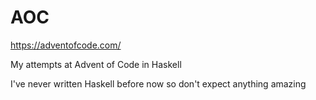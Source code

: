# AOC
https://adventofcode.com/ 

My attempts at Advent of Code in Haskell

I've never written Haskell before now so don't expect anything amazing
